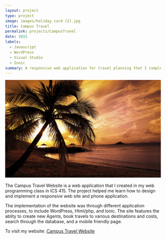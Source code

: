 ```yaml
---
layout: project
type: project
image: images/holiday card (2).jpg
title: Campus Travel
permalink: projects/CampusTravel
date: 2015
labels:
  - Javascript
  - WordPress
  - Visual Studio
  - Ionic
summary: A responsive web application for travel planning that I completed in ICS 415.
---
```


<img class="ui medium right floated rounded image" src="../images/holiday card.jpg">

The Campus Travel Website is a web application that I created in my web programming class in ICS 415. The project helped me learn how to design and implement a responsive web site and phone application.

The implementation of the website was through different application processes, to include WordPress, Html/php, and Ionic. The site features the ablity to create new Agents, book travels to various destinations and costs, search through the database, and a mobile friendly page.
 
To visit my website: <a href="http://kodayv.ics415.com/"><i class=""></i>Campus Travel Website</a>
